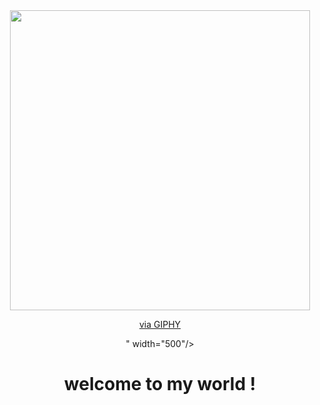 <div id="header" align="center">
  <a href="https://phamhungbk60.github.io/bouncing-ball-game/">
    <img src="<iframe src="https://giphy.com/embed/R1MlWX6NHdJogpH0HO" width="480" height="480" frameBorder="0" class="giphy-embed" allowFullScreen></iframe><p><a href="https://giphy.com/gifs/animation-compass-motiondesign-R1MlWX6NHdJogpH0HO">via GIPHY</a></p>" width="500"/>
  </a>
  <h1>welcome to my world ! </h1>
</div>

<!--
**phamhungbk60/phamhungbk60** is a ✨ _special_ ✨ repository because its `README.md` (this file) appears on your GitHub profile.

Here are some ideas to get you started:

- 🔭 I’m currently working on ...
- 🌱 I’m currently learning ...
- 👯 I’m looking to collaborate on ...
- 🤔 I’m looking for help with ...
- 💬 Ask me about ...
- 📫 How to reach me: ...
- 😄 Pronouns: ...
- ⚡ Fun fact: ...
-->
